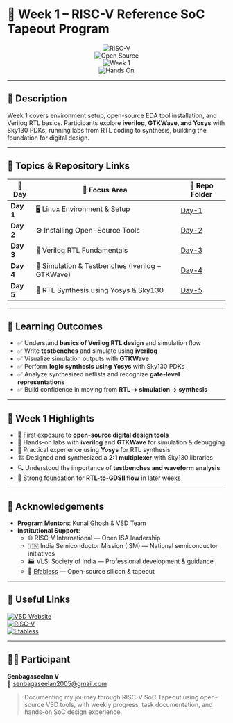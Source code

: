 # 🚀 Week 1 – RISC-V Reference SoC Tapeout Program  

<div align="center">

![RISC-V](https://img.shields.io/badge/RISC--V-SoC%20Basics-purple?style=for-the-badge&logo=riscv)  
![Open Source](https://img.shields.io/badge/Open--Source-EDA-red?style=for-the-badge&logo=opensourceinitiative)  
![Week 1](https://img.shields.io/badge/Week-1-yellow?style=for-the-badge)  
![Hands On](https://img.shields.io/badge/Learning-Hands%20On-brightgreen?style=for-the-badge)  

</div>  

---

## 📄 Description  
Week 1 covers environment setup, open-source EDA tool installation, and Verilog RTL basics. Participants explore **iverilog, GTKWave, and Yosys** with Sky130 PDKs, running labs from RTL coding to synthesis, building the foundation for digital design.  

---

## 📅 Topics & Repository Links  

<div align="center">

| 📆 Day | 🎯 Focus Area | 📂 Repo Folder |
|--------|---------------|----------------|
| **Day 1** | 🖥️ Linux Environment & Setup | [Day-1](https://github.com/Senbagaseelan18/RISC-V-SOC-Tapeout-Week-1/tree/main/Day-1) |
| **Day 2** | ⚙️ Installing Open-Source Tools | [Day-2](https://github.com/Senbagaseelan18/RISC-V-SOC-Tapeout-Week-1/tree/main/Day-2) |
| **Day 3** | 📜 Verilog RTL Fundamentals | [Day-3](https://github.com/Senbagaseelan18/RISC-V-SOC-Tapeout-Week-1/tree/main/Day-3) |
| **Day 4** | 🧪 Simulation & Testbenches (iverilog + GTKWave) | [Day-4](https://github.com/Senbagaseelan18/RISC-V-SOC-Tapeout-Week-1/tree/main/Day-4) |
| **Day 5** | 🔧 RTL Synthesis using Yosys & Sky130 | [Day-5](https://github.com/Senbagaseelan18/RISC-V-SOC-Tapeout-Week-1/tree/main/Day-5) |

</div>

---

## 🎯 Learning Outcomes  

- ✅ Understand **basics of Verilog RTL design** and simulation flow  
- ✅ Write **testbenches** and simulate using **iverilog**  
- ✅ Visualize simulation outputs with **GTKWave**  
- ✅ Perform **logic synthesis using Yosys** with Sky130 PDKs  
- ✅ Analyze synthesized netlists and recognize **gate-level representations**  
- ✅ Build confidence in moving from **RTL → simulation → synthesis**  

---

## 🌟 Week 1 Highlights  

- 🚀 First exposure to **open-source digital design tools**  
- 📝 Hands-on labs with **iverilog** and **GTKWave** for simulation & debugging  
- 🔧 Practical experience using **Yosys** for RTL synthesis  
- 🏗️ Designed and synthesized a **2:1 multiplexer** with Sky130 libraries  
- 🔍 Understood the importance of **testbenches and waveform analysis**  
- 🧩 Strong foundation for **RTL-to-GDSII flow** in later weeks  

---

## 🙏 Acknowledgements  

- **Program Mentors**: [Kunal Ghosh](https://github.com/kunalg123) & VSD Team  
- **Institutional Support**:  
  - 🌐 RISC-V International — Open ISA leadership  
  - 🇮🇳 India Semiconductor Mission (ISM) — National semiconductor initiatives  
  - 🏭 VLSI Society of India — Professional development & guidance  
  - 🔧 [Efabless](https://github.com/efabless) — Open-source silicon & tapeout  

---

## 🔗 Useful Links  

[![VSD Website](https://img.shields.io/badge/VSD-Official%20Website-blue?style=flat-square)](https://vsdiat.vlsisystemdesign.com/)  
[![RISC-V](https://img.shields.io/badge/RISC--V-International-green?style=flat-square)](https://riscv.org/)  
[![Efabless](https://img.shields.io/badge/Efabless-Platform-orange?style=flat-square)](https://efabless.com/)  

---

## 👨‍💻 Participant  

**Senbagaseelan V**  
📧 senbagaseelan2005@gmail.com  

> Documenting my journey through RISC-V SoC Tapeout using open-source VSD tools, with weekly progress, task documentation, and hands-on SoC design experience.  

